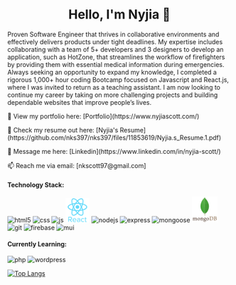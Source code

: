 <h1 align="center">Hello, I'm Nyjia 👋</h1> 

<!--
**nks397/nks397** is a ✨ _special_ ✨ repository because its `README.md` (this file) appears on your GitHub profile.

Here are some ideas to get you started:

- 🔭 I’m currently working on ...
- 🌱 I’m currently learning ...
- 👯 I’m looking to collaborate on ...
- 🤔 I’m looking for help with ...
- 💬 Ask me about ...
- 📫 How to reach me: ...
- 😄 Pronouns: ...
- ⚡ Fun fact: ...
-->


<p>
Proven Software Engineer that thrives in collaborative environments and effectively delivers products under tight deadlines. My expertise includes collaborating with a team of 5+ developers and 3 designers to develop an application, such as HotZone, that streamlines the workflow of firefighters by providing them with essential medical information during emergencies. Always seeking an opportunity to expand my knowledge, I completed a rigorous 1,000+ hour coding Bootcamp focused on Javascript and React.js, where I was invited to return as a teaching assistant. I am now looking to continue my career by taking on more challenging projects and building dependable websites that improve people’s lives.
</p>

<p>👀 View my portfolio here: [Portfolio](https://www.nyjiascott.com/)</p>
<p>📝 Check my resume out here: [Nyjia's Resume](https://github.com/nks397/nks397/files/11853619/Nyjia.s_Resume.1.pdf)</p>
<p>💬 Message me here: [Linkedin](https://www.linkedin.com/in/nyjia-scott/)</p>
<p>📫 Reach me via email: [nkscott97@gmail.com]</p>

<h4>Technology Stack:</h4>
<div>
<img title="HTML5" src="https://cdn.worldvectorlogo.com/logos/html-1.svg" alt="html5" width="50" />
<img title="CSS" src="https://cdn.worldvectorlogo.com/logos/css-3.svg" alt="css" width="50" />
<img title="JavaScript" src="https://cdn.worldvectorlogo.com/logos/logo-javascript.svg" alt="js" width="56" />
<img title="React.js" src="https://raw.githubusercontent.com/devicons/devicon/master/icons/react/react-original-wordmark.svg" alt="reactjs" width="55" />
<img title="Node.js" src="https://cdn.worldvectorlogo.com/logos/nodejs-1.svg" alt="nodejs" width="90" />
<img title="Express.js" src="https://www.svgrepo.com/show/330398/express.svg" alt="express" width="60" />
<img title="Mongoose.js" src="https://img.icons8.com/?size=512&id=gKfcEStXI1Hm&format=png" alt="mongoose" width="70" />
<img title="MongoDB" src="https://raw.githubusercontent.com/devicons/devicon/master/icons/mongodb/mongodb-original-wordmark.svg" alt="mongodb" width="58" />
<img title="Git" src="https://cdn.worldvectorlogo.com/logos/git-icon.svg" alt="git" width="51" />
<img title="Firebase" src="https://cdn.worldvectorlogo.com/logos/firebase-1.svg" alt="firebase" width="40" />
<img title="Material UI" src="https://cdn.worldvectorlogo.com/logos/material-ui-1.svg" alt="mui" width="60" />
</div>

<h4>Currently Learning:</h4>
<div>
<img title="PHP" src="https://cdn.worldvectorlogo.com/logos/php-1.svg" alt="php" width="80" />
<img title="WordPress" src="https://cdn.worldvectorlogo.com/logos/wordpress-icon-1.svg" alt="wordpress" width="50" />
</div>

[![Top Langs](https://github-readme-stats.vercel.app/api/top-langs/?username=nks397&layout=compact)](https://github.com/nks397/github-readme-stats)
</div>


